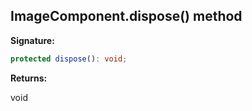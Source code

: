 
## ImageComponent.dispose() method

**Signature:**

```typescript
protected dispose(): void;
```
**Returns:**

void

